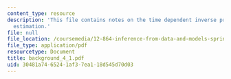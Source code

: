 ```yaml
---
content_type: resource
description: 'This file contains notes on the time dependent inverse problem: state
  estimation.'
file: null
file_location: /coursemedia/12-864-inference-from-data-and-models-spring-2005/30481a7465241af37ea118d545d70d03_background_4_1.pdf
file_type: application/pdf
resourcetype: Document
title: background_4_1.pdf
uid: 30481a74-6524-1af3-7ea1-18d545d70d03
---
```

